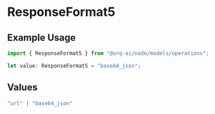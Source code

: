 # ResponseFormat5

## Example Usage

```typescript
import { ResponseFormat5 } from "@orq-ai/node/models/operations";

let value: ResponseFormat5 = "base64_json";
```

## Values

```typescript
"url" | "base64_json"
```